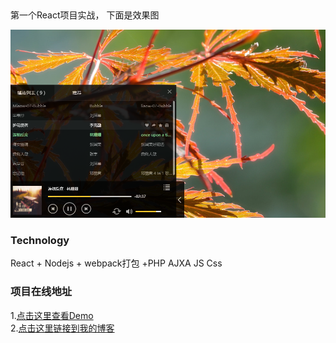 ##    
   第一个React项目实战， 下面是效果图 

   ![github](https://github.com/move132/React-music-object/blob/master/src/image/static/1.png?raw=true "github")   
     
### Technology  
   React + Nodejs + webpack打包 +PHP AJXA  JS  Css

### 项目在线地址
1.[点击这里查看Demo](http://music.movecss.com/src/template/music.html)<br />
2.[点击这里链接到我的博客](http://www.movecss.com)<br />
 
 